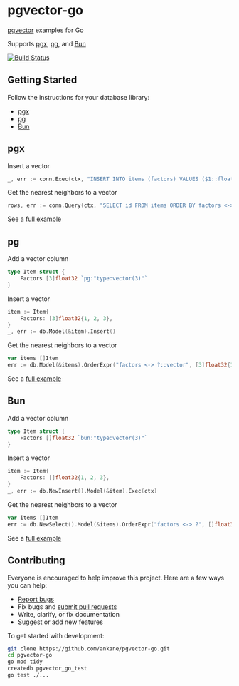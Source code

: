 # pgvector-go

[pgvector](https://github.com/ankane/pgvector) examples for Go

Supports [pgx](https://github.com/jackc/pgx), [pg](https://github.com/go-pg/pg), and [Bun](https://github.com/uptrace/bun)

[![Build Status](https://github.com/ankane/pgvector-go/workflows/build/badge.svg?branch=master)](https://github.com/ankane/pgvector-go/actions)

## Getting Started

Follow the instructions for your database library:

- [pgx](#pgx)
- [pg](#pg)
- [Bun](#bun)

## pgx

Insert a vector

```go
_, err := conn.Exec(ctx, "INSERT INTO items (factors) VALUES ($1::float4[])", []float32{1, 2, 3})
```

Get the nearest neighbors to a vector

```go
rows, err := conn.Query(ctx, "SELECT id FROM items ORDER BY factors <-> $1::float4[]::vector LIMIT 5", []float32{1, 2, 3})
```

See a [full example](pgx/pgvector_test.go)

## pg

Add a vector column

```go
type Item struct {
    Factors [3]float32 `pg:"type:vector(3)"`
}
```

Insert a vector

```go
item := Item{
    Factors: [3]float32{1, 2, 3},
}
_, err := db.Model(&item).Insert()
```

Get the nearest neighbors to a vector

```go
var items []Item
err := db.Model(&items).OrderExpr("factors <-> ?::vector", [3]float32{1, 2, 3}).Limit(5).Select()
```

See a [full example](pg/pgvector_test.go)

## Bun

Add a vector column

```go
type Item struct {
    Factors []float32 `bun:"type:vector(3)"`
}
```

Insert a vector

```go
item := Item{
    Factors: []float32{1, 2, 3},
}
_, err := db.NewInsert().Model(&item).Exec(ctx)
```

Get the nearest neighbors to a vector

```go
var items []Item
err := db.NewSelect().Model(&items).OrderExpr("factors <-> ?", []float32{1, 2, 3}).Limit(5).Scan(ctx)
```

See a [full example](bun/pgvector_test.go)

## Contributing

Everyone is encouraged to help improve this project. Here are a few ways you can help:

- [Report bugs](https://github.com/ankane/pgvector-go/issues)
- Fix bugs and [submit pull requests](https://github.com/ankane/pgvector-go/pulls)
- Write, clarify, or fix documentation
- Suggest or add new features

To get started with development:

```sh
git clone https://github.com/ankane/pgvector-go.git
cd pgvector-go
go mod tidy
createdb pgvector_go_test
go test ./...
```
